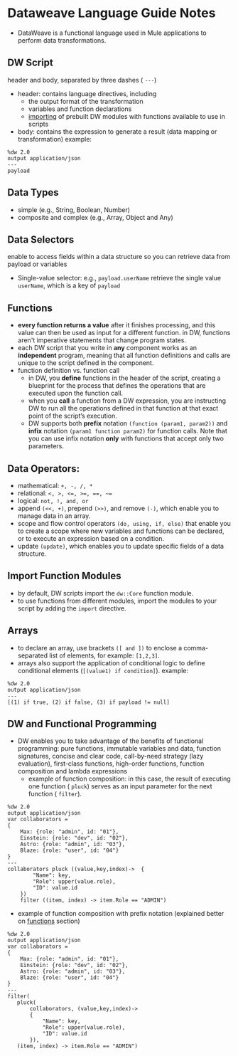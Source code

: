 # Dataweave Language Guide Notes

- DataWeave is a functional language used in Mule applications to perform data transformations.

## DW Script

header and body, separated by three dashes ( `---`)
- header: contains language directives, including 
	- the output format of the transformation
	- variables and function declarations
	- [importing](#import-function-modules) of prebuilt DW modules with functions available to use in scripts
- body: contains the expression to generate a result (data mapping or transformation)
  example:
```
%dw 2.0   
output application/json   
---   
payload  
```
	
## Data Types

- simple (e.g., String, Boolean, Number)
- composite and complex (e.g., Array, Object and Any)

## Data Selectors

enable to access fields within a data structure so you can retrieve data from payload or variables

- Single-value selector: e.g., `payload.userName` retrieve the single value `userName`, which is a key of `payload`

## Functions


- **every function returns a value** after it finishes processing, and this value can then be used as input for a different function. in DW, functions aren't imperative statements that change program states.
- each DW script that you write in **any** component works as an **independent** program, meaning that all function definitions and calls are unique to the script defined in the component.
-  function definition vs. function call
	- in DW, you **define** functions in the header of the script, creating a blueprint for the process that defines the operations that are executed upon the function call.
	- when you **call** a function from a DW expression, you are instructing DW to run all the operations defined in that function at that exact point of the script’s execution.
	- DW supports both **prefix** notation `(function (param1, param2))` and **infix** notation `(param1 function param2)` for function calls. Note that you can use infix notation **only** with functions that accept only two parameters.
	
## Data Operators:

- mathematical: `+, -, /, *`
- relational: `<, >, <=, >=, ==, ~=`
- logical: `not, !, and, or`
- append `(<<, +)`, prepend `(>>)`, and remove `(-)`, which enable you to manage data in an array.
- scope and flow control operators `(do, using, if, else)` that enable you to create a scope where new variables and functions can be declared, or to execute an expression based on a condition.
- update `(update)`, which enables you to update specific fields of a data structure.

## Import Function Modules

- by default, DW scripts import the `dw::Core` function module. 
- to use functions from different modules, import the modules to your script by adding the `import` directive.
	
## Arrays

- to declare an array, use brackets `([ and ])` to enclose a comma-separated list of elements, for example: `[1,2,3]`.
- arrays also support the application of conditional logic to define conditional elements (`[(value1) if condition]`).
  example:
```
%dw 2.0
output application/json
---
[(1) if true, (2) if false, (3) if payload != null]
``` 

## DW and Functional Programming

- DW enables you to take advantage of the benefits of functional programming: pure functions, immutable variables and data, function signatures, concise and clear code, call-by-need strategy (lazy evaluation), first-class functions, high-order functions, function composition and lambda expressions
  - example of function composition:
  in this case, the result of executing one function ( `pluck`) serves as an input parameter for the next function ( `filter`).
```
%dw 2.0
output application/json
var collaborators =
{
	Max: {role: "admin", id: "01"},
	Einstein: {role: "dev", id: "02"},
	Astro: {role: "admin", id: "03"},
	Blaze: {role: "user", id: "04"}
}
---
collaborators pluck ((value,key,index)->  {
		"Name": key,
		"Role": upper(value.role),
		"ID": value.id
	})
	filter ((item, index) -> item.Role == "ADMIN")
```

  - example of function composition with prefix notation (explained better on [functions](#functions) section)
```
%dw 2.0
output application/json
var collaborators =
{
    Max: {role: "admin", id: "01"},
    Einstein: {role: "dev", id: "02"},
    Astro: {role: "admin", id: "03"},
    Blaze: {role: "user", id: "04"}
}
---
filter(
   pluck(
       collaborators, (value,key,index)->
       {
           "Name": key,
           "Role": upper(value.role),
           "ID": value.id
       }),
   (item, index) -> item.Role == "ADMIN")
```